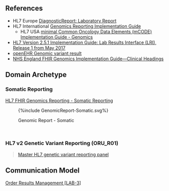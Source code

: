 ## References

- HL7 Europe [DiagnosticReport: Laboratory Report](https://build.fhir.org/ig/hl7-eu/laboratory/StructureDefinition-DiagnosticReport-eu-lab.html)
- HL7 International [Genomics Reporting Implementation Guide](https://build.fhir.org/ig/HL7/genomics-reporting/index.html)
  - HL7 USA [minimal Common Oncology Data Elements (mCODE) Implementation Guide - Genomics](https://build.fhir.org/ig/HL7/fhir-mCODE-ig/group-genomics.html)
- [HL7 Version 2.5.1 Implementation Guide: Lab Results Interface (LRI), Release 1 from May 2017](https://confluence.hl7.org/download/attachments/25559919/2018%2004%2003%20-%20V2%20LRI%20-%20Ch.%205%20CG%20and%20Code%20System%20Tables.pdf?api=v2)
- [openEHR Genomic variant result](https://ckm.openehr.org/ckm/archetypes/1013.1.3759)
- [NHS England FHIR Genomics Implementation Guide—Clinical Headings](https://simplifier.net/guide/fhir-genomics-implementation-guide/home/design/clinicalheadings)

## Domain Archetype

### Somatic Reporting

[HL7 FHIR Genomics Reporting - Somatic Reporting](https://hl7.org/fhir/uv/genomics-reporting/pharmacogenomics.html)

<figure>
{%include GenomicReport-Somatic.svg%}
<p id="fX.X.X.X-X" class="figureTitle">Genomic Report - Somatic</p>
</figure>
<br clear="all">

<!-- 
### Pharmacogenomic Reporting

[HL7 FHIR Genomics Reporting - Pharmacogenomic Reporting](https://hl7.org/fhir/uv/genomics-reporting/pharmacogenomics.html)

<figure>
{%include GenomicReport-Pharmacogenomic.svg%}
<p id="fX.X.X.X-X" class="figureTitle">Genomic Report - Somatic</p>
</figure>
<br clear="all">
-->

### HL7 v2 Genetic Variant Reporting (ORU_R01)

> [Master HL7 genetic variant reporting panel](https://nw-gmsa.github.io/R4/Questionnaire-81247-9.html)

<!--
<figure>
{%include LaboratoryReportDataProduct.svg%}
<p id="fX.X.X.X-X" class="figureTitle">Genomics Test Report Data Product</p>
</figure>
<br clear="all">
-->

<!--
## Common Information Model

<figure>
{%include reports-model.svg%}
<p id="fX.X.X.X-X" class="figureTitle">Genomics Test Report Model</p>
</figure>
<br clear="all">
-->

## Communication Model

[Order Results Management [LAB-3]](LAB-3.html)
